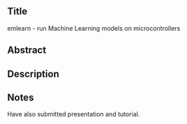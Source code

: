 

## Title
emlearn - run Machine Learning models on microcontrollers

## Abstract



## Description



## Notes

Have also submitted presentation and tutorial.
